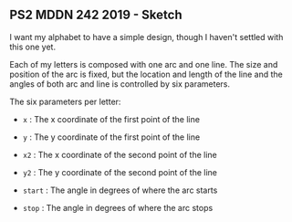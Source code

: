 ## PS2 MDDN 242 2019 - Sketch


I want my alphabet to have a simple design, though I haven't settled with this one yet. 

Each of my letters is composed with one arc and one line. The size and position of the arc is fixed, but the location and length of the line and the angles of both arc and line is controlled by six parameters.

The six parameters per letter:

  * `x` : The x coordinate of the first point of the line
  * `y` : The y coordinate of the first point of the line

  * `x2` : The x coordinate of the second point of the line
  * `y2` : The y coordinate of the second point of the line
  
  * `start` : The angle in degrees of where the arc starts
  * `stop` : The angle in degrees of where the arc stops

